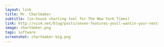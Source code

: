 ```yaml
---
layout: link
title: Mr. Chartmaker
subtitle: (in-house charting tool for The New York Times)
link: http://vis4.net/blog/posts/seven-features-youll-wantin-your-next-charting-tool/
image: chartmaker.png
tags: software
screenshot: chartmaker-big.png
---
```

